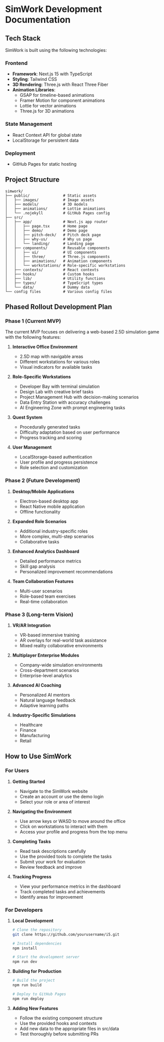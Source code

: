 # SimWork Development Documentation

## Tech Stack

SimWork is built using the following technologies:

### Frontend
- **Framework**: Next.js 15 with TypeScript
- **Styling**: Tailwind CSS
- **3D Rendering**: Three.js with React Three Fiber
- **Animation Libraries**:
  - GSAP for timeline-based animations
  - Framer Motion for component animations
  - Lottie for vector animations
  - Three.js for 3D animations

### State Management
- React Context API for global state
- LocalStorage for persistent data

### Deployment
- GitHub Pages for static hosting

## Project Structure

```
simwork/
├── public/               # Static assets
│   ├── images/           # Image assets
│   ├── models/           # 3D models
│   ├── animations/       # Lottie animations
│   └── .nojekyll         # GitHub Pages config
├── src/
│   ├── app/              # Next.js app router
│   │   ├── page.tsx      # Home page
│   │   ├── demo/         # Demo page
│   │   ├── pitch-deck/   # Pitch deck page
│   │   ├── why-us/       # Why us page
│   │   └── landing/      # Landing page
│   ├── components/       # Reusable components
│   │   ├── ui/           # UI components
│   │   ├── three/        # Three.js components
│   │   ├── animations/   # Animation components
│   │   └── workstations/ # Role-specific workstations
│   ├── contexts/         # React contexts
│   ├── hooks/            # Custom hooks
│   ├── lib/              # Utility functions
│   ├── types/            # TypeScript types
│   └── data/             # Dummy data
└── config files          # Various config files
```

## Phased Rollout Development Plan

### Phase 1 (Current MVP)

The current MVP focuses on delivering a web-based 2.5D simulation game with the following features:

1. **Interactive Office Environment**
   - 2.5D map with navigable areas
   - Different workstations for various roles
   - Visual indicators for available tasks

2. **Role-Specific Workstations**
   - Developer Bay with terminal simulation
   - Design Lab with creative brief tasks
   - Project Management Hub with decision-making scenarios
   - Data Entry Station with accuracy challenges
   - AI Engineering Zone with prompt engineering tasks

3. **Quest System**
   - Procedurally generated tasks
   - Difficulty adaptation based on user performance
   - Progress tracking and scoring

4. **User Management**
   - LocalStorage-based authentication
   - User profile and progress persistence
   - Role selection and customization

### Phase 2 (Future Development)

1. **Desktop/Mobile Applications**
   - Electron-based desktop app
   - React Native mobile application
   - Offline functionality

2. **Expanded Role Scenarios**
   - Additional industry-specific roles
   - More complex, multi-step scenarios
   - Collaborative tasks

3. **Enhanced Analytics Dashboard**
   - Detailed performance metrics
   - Skill gap analysis
   - Personalized improvement recommendations

4. **Team Collaboration Features**
   - Multi-user scenarios
   - Role-based team exercises
   - Real-time collaboration

### Phase 3 (Long-term Vision)

1. **VR/AR Integration**
   - VR-based immersive training
   - AR overlays for real-world task assistance
   - Mixed reality collaborative environments

2. **Multiplayer Enterprise Modules**
   - Company-wide simulation environments
   - Cross-department scenarios
   - Enterprise-level analytics

3. **Advanced AI Coaching**
   - Personalized AI mentors
   - Natural language feedback
   - Adaptive learning paths

4. **Industry-Specific Simulations**
   - Healthcare
   - Finance
   - Manufacturing
   - Retail

## How to Use SimWork

### For Users

1. **Getting Started**
   - Navigate to the SimWork website
   - Create an account or use the demo login
   - Select your role or area of interest

2. **Navigating the Environment**
   - Use arrow keys or WASD to move around the office
   - Click on workstations to interact with them
   - Access your profile and progress from the top menu

3. **Completing Tasks**
   - Read task descriptions carefully
   - Use the provided tools to complete the tasks
   - Submit your work for evaluation
   - Review feedback and improve

4. **Tracking Progress**
   - View your performance metrics in the dashboard
   - Track completed tasks and achievements
   - Identify areas for improvement

### For Developers

1. **Local Development**
   ```bash
   # Clone the repository
   git clone https://github.com/yourusername/i5.git

   # Install dependencies
   npm install

   # Start the development server
   npm run dev
   ```

2. **Building for Production**
   ```bash
   # Build the project
   npm run build

   # Deploy to GitHub Pages
   npm run deploy
   ```

3. **Adding New Features**
   - Follow the existing component structure
   - Use the provided hooks and contexts
   - Add new data to the appropriate files in src/data
   - Test thoroughly before submitting PRs

